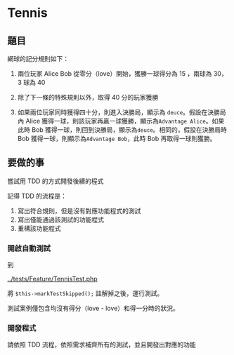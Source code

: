 # Tennis

## 題目

網球的記分規則如下：

1. 兩位玩家 Alice Bob 從零分（love）開始，獲勝一球得分為 15 ，兩球為 30，3 球為 40

1. 除了下一條的特殊規則以外，取得 40 分的玩家獲勝

1. 如果兩位玩家同時獲得四十分，則進入決勝局，顯示為 `deuce`。假設在決勝局內 Alice 獲得一球，則該玩家再贏一球獲勝，顯示為`Advantage Alice`。如果此時 Bob 獲得一球，則回到決勝局，顯示為`deuce`。相同的，假設在決勝局時 Bob 獲得一球，則顯示為`Advantage Bob`，此時 Bob 再取得一球則獲勝。


## 要做的事

嘗試用 TDD 的方式開發後續的程式

記得 TDD 的流程是：

1. 寫出符合規則，但是沒有對應功能程式的測試
1. 寫出僅能通過該測試的功能程式
1. 重構該功能程式

### 開啟自動測試

到

[../tests/Feature/TennisTest.php](../tests/Feature/TennisTest.php) 

將 `$this->markTestSkipped();` 註解掉之後，運行測試。

測試案例僅包含均沒有得分（love - love）和得一分時的狀況。

### 開發程式

請依照 TDD 流程，依照需求補齊所有的測試，並且開發出對應的功能
